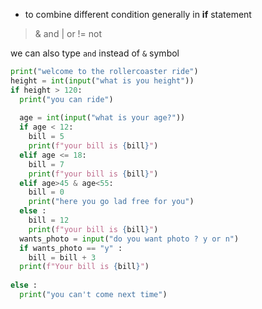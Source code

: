 - to combine different condition generally in **if** statement 

> & and
> | or
> != not

we can also type `and` instead of `&` symbol

```python
print("welcome to the rollercoaster ride")
height = int(input("what is you height"))
if height > 120:
  print("you can ride")
  
  age = int(input("what is your age?"))
  if age < 12:
    bill = 5
    print(f"your bill is {bill}")
  elif age <= 18:
    bill = 7
    print(f"your bill is {bill}")
  elif age>45 & age<55:
    bill = 0
    print("here you go lad free for you")
  else :
    bill = 12
    print(f"your bill is {bill}")
  wants_photo = input("do you want photo ? y or n")
  if wants_photo == "y" :
    bill = bill + 3
  print(f"Your bill is {bill}")
    
else :
  print("you can't come next time")

```
